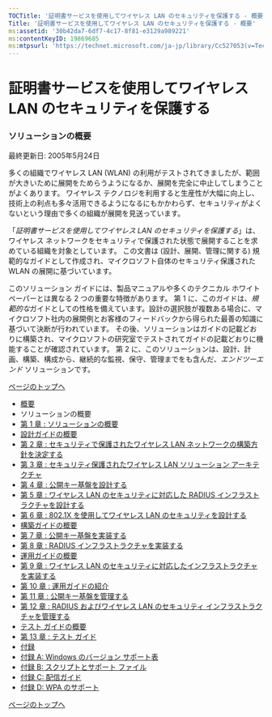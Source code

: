 ```yaml
---
TOCTitle: '証明書サービスを使用してワイヤレス LAN のセキュリティを保護する - 概要'
Title: '証明書サービスを使用してワイヤレス LAN のセキュリティを保護する - 概要'
ms:assetid: '30b42da7-6df7-4c17-8f81-e3129a989221'
ms:contentKeyID: 19869685
ms:mtpsurl: 'https://technet.microsoft.com/ja-jp/library/Cc527053(v=TechNet.10)'
---
```


証明書サービスを使用してワイヤレス LAN のセキュリティを保護する
===============================================================

### ソリューションの概要

最終更新日: 2005年5月24日

多くの組織でワイヤレス LAN (WLAN) の利用がテストされてきましたが、範囲が大きいために展開をためらうようになるか、展開を完全に中止してしまうことがよくあります。 ワイヤレス テクノロジを利用すると生産性が大幅に向上し、技術上の利点も多々活用できるようになるにもかかわらず、セキュリティがよくないという理由で多くの組織が展開を見送っています。

「*証明書サービスを使用してワイヤレス LAN のセキュリティを保護する*」は、ワイヤレス ネットワークをセキュリティで保護された状態で展開することを求めている組織を対象としています。 この文書は (設計、展開、管理に関する) 規範的なガイドとして作成され、マイクロソフト自体のセキュリティ保護された WLAN の展開に基づいています。

このソリューション ガイドには、製品マニュアルや多くのテクニカル ホワイト ペーパーとは異なる 2 つの重要な特徴があります。 第 1 に、このガイドは、*規範的な*ガイドとしての性格を備えています。設計の選択肢が複数ある場合に、マイクロソフト社内の展開例とお客様のフィードバックから得られた最善の知識に基づいて決断が行われています。 その後、ソリューションはガイドの記載どおりに構築され、マイクロソフトの研究室でテストされてガイドの記載どおりに機能することが確認されています。 第 2 に、このソリューションは、設計、計画、構築、構成から、継続的な監視、保守、管理までをも含んだ、*エンドツーエンド* ソリューションです。

[](#mainsection)[ページのトップへ](#mainsection)

-   [概要](https://technet.microsoft.com/ja-jp/library/30f90d1c-7faa-432f-b6c8-d4927fe36229(v=TechNet.10))
-   ソリューションの概要
-   [第 1 章 : ソリューションの概要](https://technet.microsoft.com/ja-jp/library/178db46c-9580-45ec-8ca8-565f7eec6521(v=TechNet.10))
-   [設計ガイドの概要](https://technet.microsoft.com/ja-jp/library/e6114a19-d2e2-4f4f-9354-9a973b9e3221(v=TechNet.10))
-   [第 2 章 : セキュリティで保護されたワイヤレス LAN ネットワークの構築方針を決定する](https://technet.microsoft.com/ja-jp/library/798406d6-d739-4d18-879b-9ae061fa320a(v=TechNet.10))
-   [第 3 章 : セキュリティ保護されたワイヤレス LAN ソリューション アーキテクチャ](https://technet.microsoft.com/ja-jp/library/40ad9fbf-71fc-4ade-af08-905a35ae95e8(v=TechNet.10))
-   [第 4 章 : 公開キー基盤を設計する](https://technet.microsoft.com/ja-jp/library/26fc5cef-602a-4340-9552-f48b4d7d674e(v=TechNet.10))
-   [第 5 章 : ワイヤレス LAN のセキュリティに対応した RADIUS インフラストラクチャを設計する](https://technet.microsoft.com/ja-jp/library/e3e593bb-1c1d-40ad-97fc-3798b6869f18(v=TechNet.10))
-   [第 6 章 : 802.1X を使用してワイヤレス LAN のセキュリティを設計する](https://technet.microsoft.com/ja-jp/library/75fadbd9-af34-4322-96ad-c609aaaa5907(v=TechNet.10))
-   [構築ガイドの概要](https://technet.microsoft.com/ja-jp/library/2b673333-12a3-4bac-affe-207d148e68a0(v=TechNet.10))
-   [第 7 章 : 公開キー基盤を実装する](https://technet.microsoft.com/ja-jp/library/70a59275-e4e0-4849-af0e-1af643e7b8fe(v=TechNet.10))
-   [第 8 章 : RADIUS インフラストラクチャを実装する](https://technet.microsoft.com/ja-jp/library/83bbb839-cc8d-4724-affb-a6ae08237f29(v=TechNet.10))
-   [運用ガイドの概要](https://technet.microsoft.com/ja-jp/library/9519ea6d-b101-4981-b836-1168f32c7f1f(v=TechNet.10))
-   [第 9 章 : ワイヤレス LAN のセキュリティに対応したインフラストラクチャを実装する](https://technet.microsoft.com/ja-jp/library/cc527040.aspx)
-   [第 10 章 : 運用ガイドの紹介](https://technet.microsoft.com/ja-jp/library/75d535e0-e9ed-454c-98ec-2ed53ce54d52(v=TechNet.10))
-   [第 11 章 : 公開キー基盤を管理する](https://technet.microsoft.com/ja-jp/library/9437df75-a375-40f2-9577-17755eec9545(v=TechNet.10))
-   [第 12 章 : RADIUS およびワイヤレス LAN のセキュリティ インフラストラクチャを管理する](https://technet.microsoft.com/ja-jp/library/56beab30-3f67-4633-9074-f5f85241b1ab(v=TechNet.10))
-   [テスト ガイドの概要](https://technet.microsoft.com/ja-jp/library/7e4b9c88-3b35-41f8-b81d-9546743da068(v=TechNet.10))
-   [第 13 章 : テスト ガイド](https://technet.microsoft.com/ja-jp/library/cc527056.aspx)
-   [付録](https://technet.microsoft.com/ja-jp/library/c60be0d8-d416-41bd-b173-23bdcf56bcf0(v=TechNet.10))
-   [付録 A: Windows のバージョン サポート表](https://technet.microsoft.com/ja-jp/library/d55ba82b-f689-4e8a-bddd-37ab55d9f4f1(v=TechNet.10))
-   [付録 B: スクリプトとサポート ファイル](https://technet.microsoft.com/ja-jp/library/ecfc00f9-d0a2-44b0-b92e-73d714462bbe(v=TechNet.10))
-   [付録 C: 配信ガイド](https://technet.microsoft.com/ja-jp/library/7fdf9700-34db-4b0f-92d1-f6a6d8dbe5e1(v=TechNet.10))
-   [付録 D: WPA のサポート](https://technet.microsoft.com/ja-jp/library/cc527037.aspx)

[](#mainsection)[ページのトップへ](#mainsection)

